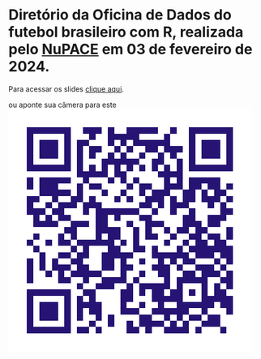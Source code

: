 # Diretório da Oficina de Dados do futebol brasileiro com R, realizada pelo [NuPACE](https://nupace.com.br/) em 03 de fevereiro de 2024.

Para acessar os slides [clique aqui](https://caio-azevedo.github.io/oficina_futebol/).

ou aponte sua câmera para este ![QR CODE](/qrcode.png)

